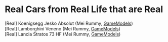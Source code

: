 # Real Cars from Real Life that are Real
[Real] Koenigsegg Jesko Absolut (Mei Rummy, [GameModels](https://gamemodels.ru)) <br>
[Real] Lamborghini Veneno (Mei Rummy, [GameModels](https://gamemodels.ru)) <br>
[Real] Lancia Stratos 73 HF (Mei Rummy, [GameModels](https://gamemodels.ru)) <br>
